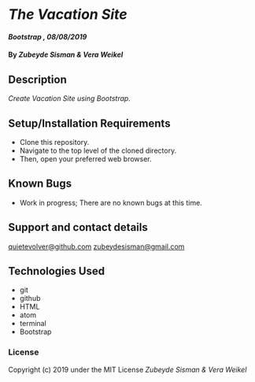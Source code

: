# _The Vacation Site_

#### _Bootstrap , 08/08/2019_

#### By _**Zubeyde Sisman & Vera Weikel**_

## Description

_Create Vacation Site using Bootstrap._

## Setup/Installation Requirements

* Clone this repository.
* Navigate to the top level of the cloned directory.
* Then, open your preferred web browser.

## Known Bugs

* Work in progress; There are no known bugs at this time.  

## Support and contact details

 quietevolver@github.com zubeydesisman@gmail.com

## Technologies Used

* git
* github   
* HTML  
* atom  
* terminal  
* Bootstrap

### License

Copyright (c) 2019 under the MIT License _*Zubeyde Sisman & Vera Weikel*_
